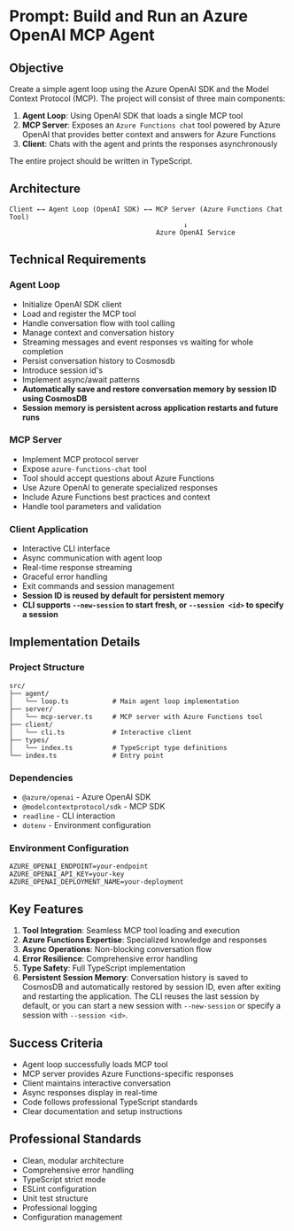 # Prompt: Build and Run an Azure OpenAI MCP Agent

## Objective

Create a simple agent loop using the Azure OpenAI SDK and the Model Context Protocol (MCP). The project will consist of three main components:
1. **Agent Loop**: Using OpenAI SDK that loads a single MCP tool
2. **MCP Server**: Exposes an `Azure Functions chat` tool powered by Azure OpenAI that provides better context and answers for Azure Functions
3. **Client**: Chats with the agent and prints the responses asynchronously

The entire project should be written in TypeScript.

## Architecture

```
Client ←→ Agent Loop (OpenAI SDK) ←→ MCP Server (Azure Functions Chat Tool)
                                            ↓
                                     Azure OpenAI Service
```

## Technical Requirements

### Agent Loop
- Initialize OpenAI SDK client
- Load and register the MCP tool
- Handle conversation flow with tool calling
- Manage context and conversation history
- Streaming messages and event responses vs waiting for whole completion
- Persist conversation history to Cosmosdb
- Introduce session id's
- Implement async/await patterns
- **Automatically save and restore conversation memory by session ID using CosmosDB**
- **Session memory is persistent across application restarts and future runs**

### MCP Server
- Implement MCP protocol server
- Expose `azure-functions-chat` tool
- Tool should accept questions about Azure Functions
- Use Azure OpenAI to generate specialized responses
- Include Azure Functions best practices and context
- Handle tool parameters and validation

### Client Application
- Interactive CLI interface
- Async communication with agent loop
- Real-time response streaming
- Graceful error handling
- Exit commands and session management
- **Session ID is reused by default for persistent memory**
- **CLI supports `--new-session` to start fresh, or `--session <id>` to specify a session**

## Implementation Details

### Project Structure
```
src/
├── agent/
│   └── loop.ts           # Main agent loop implementation
├── server/
│   └── mcp-server.ts     # MCP server with Azure Functions tool
├── client/
│   └── cli.ts            # Interactive client
├── types/
│   └── index.ts          # TypeScript type definitions
└── index.ts              # Entry point
```

### Dependencies
- `@azure/openai` - Azure OpenAI SDK
- `@modelcontextprotocol/sdk` - MCP SDK
- `readline` - CLI interaction
- `dotenv` - Environment configuration

### Environment Configuration
```env
AZURE_OPENAI_ENDPOINT=your-endpoint
AZURE_OPENAI_API_KEY=your-key
AZURE_OPENAI_DEPLOYMENT_NAME=your-deployment
```

## Key Features

1. **Tool Integration**: Seamless MCP tool loading and execution
2. **Azure Functions Expertise**: Specialized knowledge and responses
3. **Async Operations**: Non-blocking conversation flow
4. **Error Resilience**: Comprehensive error handling
5. **Type Safety**: Full TypeScript implementation
6. **Persistent Session Memory**: Conversation history is saved to CosmosDB and automatically restored by session ID, even after exiting and restarting the application. The CLI reuses the last session by default, or you can start a new session with `--new-session` or specify a session with `--session <id>`.

## Success Criteria

- Agent loop successfully loads MCP tool
- MCP server provides Azure Functions-specific responses
- Client maintains interactive conversation
- Async responses display in real-time
- Code follows professional TypeScript standards
- Clear documentation and setup instructions

## Professional Standards

- Clean, modular architecture
- Comprehensive error handling
- TypeScript strict mode
- ESLint configuration
- Unit test structure
- Professional logging
- Configuration management
